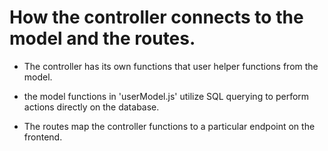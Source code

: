 # How the controller connects to the model and the routes.

- The controller has its own functions that user helper functions from the model.

- the model functions in 'userModel.js' utilize SQL querying to perform actions directly on the 
database.

- The routes map the controller functions to a particular endpoint on the frontend. 